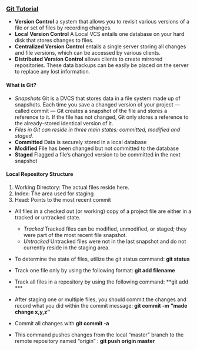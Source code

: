 ### [Git Tutorial](https://blog.udemy.com/git-tutorial-a-comprehensive-guide/)

- **Version Control** a system that allows you to revisit various versions of a file or set of files by recording changes.
- **Local Version Control** A Local VCS entails one database on your hard disk that stores changes to files.
- **Centralized Version Control** entails a single server storing all changes and file versions, which can be accessed by various clients.
- **Distributed Version Control** allows clients to create mirrored repositories. These data backups can be easily be placed on the server to replace any lost information.

#### What is Git?
- *Snapshots* Git is a DVCS that stores data in a file system made up of snapshots. Each time you save a changed version of your project — called commit — Git creates a snapshot of the file and stores a reference to it. If the file has not changed, Git only stores a reference to the already-stored identical version of it.
- *Files in Git can reside in three main states: committed, modified and staged.*
- **Committed** Data is securely stored in a local database
- **Modified** File has been changed but not committed to the database
- **Staged** Flagged a file’s changed version to be committed in the next snapshot

#### Local Repository Structure
1. Working Directory: The actual files reside here.
2. Index: The area used for staging
3. Head: Points to the most recent commit

- All files in a checked out (or working) copy of a project file are either in a tracked or untracked state.
    - *Tracked* Tracked files can be modified, unmodified, or staged; they were part of the most recent file snapshot.
    - *Untracked* Untracked files were not in the last snapshot and do not currently reside in the staging area.

- To determine the state of files, utilize the git status command: **git status**
- Track one file only by using the following format: **git add filename**
- Track all files in a repository by using the following command: **git add ***
- After staging one or multiple files, you should commit the changes and record what you did within the commit message: **git commit -m “made change x,y,z”**
- Commit all changes with **git commit -a**
- This command pushes changes from the local “master” branch to the remote repository named “origin” : **git push origin master**